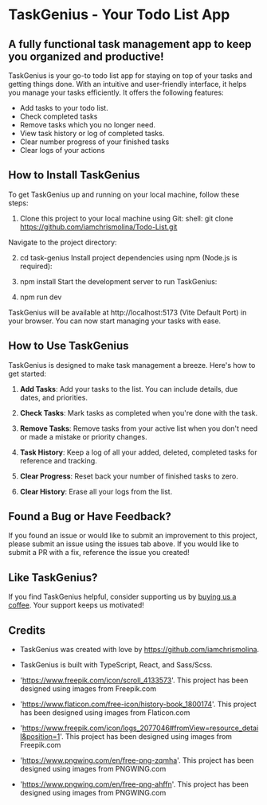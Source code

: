 # TaskGenius - Your Todo List App

## A fully functional task management app to keep you organized and productive!

TaskGenius is your go-to todo list app for staying on top of your tasks and getting things done. With an intuitive and user-friendly interface, it helps you manage your tasks efficiently. It offers the following features:

- Add tasks to your todo list.
- Check completed tasks
- Remove tasks which you no longer need.
- View task history or log of completed tasks.
- Clear number progress of your finished tasks
- Clear logs of your actions

## How to Install TaskGenius

To get TaskGenius up and running on your local machine, follow these steps:

1. Clone this project to your local machine using Git:
   shell: git clone https://github.com/iamchrismolina/Todo-List.git

Navigate to the project directory:

2. cd task-genius
   Install project dependencies using npm (Node.js is required):

3. npm install
   Start the development server to run TaskGenius:

4. npm run dev

TaskGenius will be available at http://localhost:5173 (Vite Default Port) in your browser. You can now start managing your tasks with ease.

## How to Use TaskGenius

TaskGenius is designed to make task management a breeze. Here's how to get started:

1. **Add Tasks**: Add your tasks to the list. You can include details, due dates, and priorities.

2. **Check Tasks**: Mark tasks as completed when you're done with the task.

3. **Remove Tasks**: Remove tasks from your active list when you don't need or made a mistake or priority changes.

4. **Task History**: Keep a log of all your added, deleted, completed tasks for reference and tracking.

5. **Clear Progress**: Reset back your number of finished tasks to zero.

6. **Clear History**: Erase all your logs from the list.

## Found a Bug or Have Feedback?

If you found an issue or would like to submit an improvement to this project, please submit an issue using the issues tab above. If you would like to submit a PR with a fix, reference the issue you created!

## Like TaskGenius?

If you find TaskGenius helpful, consider supporting us by [buying us a coffee](https://www.buymeacoffee.com/yourusername). Your support keeps us motivated!

## Credits

- TaskGenius was created with love by https://github.com/iamchrismolina.
- TaskGenius is built with TypeScript, React, and Sass/Scss.
  
- 'https://www.freepik.com/icon/scroll_4133573'. This project has been designed using images from Freepik.com
- 'https://www.flaticon.com/free-icon/history-book_1800174'. This project has been designed using images from Flaticon.com 
- 'https://www.freepik.com/icon/logs_2077046#fromView=resource_detail&position=1'. This project has been designed using images from Freepik.com
- 'https://www.pngwing.com/en/free-png-zqmha'. This project has been designed using images from PNGWING.com
- 'https://www.pngwing.com/en/free-png-ahffn'. This project has been designed using images from PNGWING.com
